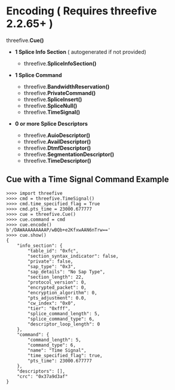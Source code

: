 # Encoding ( Requires threefive 2.2.65+ )


threefive.**Cue()** 

* **1 Splice Info Section** ( autogenerated if not provided)
    * threefive.**SpliceInfoSection()**

* **1 Splice Command**
    * threefive.**BandwidthReservation()**
    * threefive.**PrivateCommand()**
    * threefive.**SpliceInsert()**
    * threefive.**SpliceNull()**
    * threefive.**TimeSignal()**

* **0 or more Splice Descriptors**
    * threefive.**AuioDescriptor()**
    * threefive.**AvailDescriptor()**
    * threefive.**DtmfDescriptor()**
    * threefive.**SegmentationDescriptor()**
    * threefive.**TimeDescriptor()**


## Cue with a Time Signal Command Example

```python3
>>>> import threefive
>>>> cmd = threefive.TimeSignal()
>>>> cmd.time_specified_flag = True
>>>> cmd.pts_time = 23000.677777
>>>> cue = threefive.Cue()
>>>> cue.command = cmd
>>>> cue.encode()
b'/DAWAAAAAAAAAP/wBQb+e2KfxwAAN6nTrw=='
>>>> cue.show()
{
    "info_section": {
        "table_id": "0xfc",
        "section_syntax_indicator": false,
        "private": false,
        "sap_type": "0x3",
        "sap_details": "No Sap Type",
        "section_length": 22,
        "protocol_version": 0,
        "encrypted_packet": 0,
        "encryption_algorithm": 0,
        "pts_adjustment": 0.0,
        "cw_index": "0x0",
        "tier": "0xfff",
        "splice_command_length": 5,
        "splice_command_type": 6,
        "descriptor_loop_length": 0
    },
    "command": {
        "command_length": 5,
        "command_type": 6,
        "name": "Time Signal",
        "time_specified_flag": true,
        "pts_time": 23000.677777
    },
    "descriptors": [],
    "crc": "0x37a9d3af"
}
```

